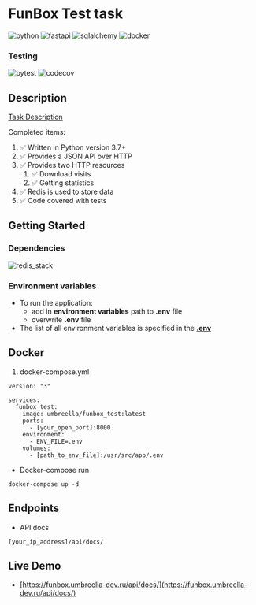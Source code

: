 # FunBox Test task

![python](https://img.shields.io/badge/python-3776AB?style=for-the-badge&logo=python&logoColor=white)
![fastapi](https://img.shields.io/badge/fastapi-009688?style=for-the-badge&logo=fastapi&logoColor=white)
![sqlalchemy](https://img.shields.io/badge/sqlalchemy-D71F00?style=for-the-badge&logo=sqlite&logoColor=white)
![docker](https://img.shields.io/badge/docker-2496ED?style=for-the-badge&logo=docker&logoColor=white)

### Testing

![pytest](https://img.shields.io/badge/pytest_asyncio-2496ED?style=for-the-badge&logo=pytest&logoColor=white)
![codecov](https://img.shields.io/codecov/c/github/Umbreella/funbox_test?style=for-the-badge&logo=codecov)

## Description

[Task Description](TaskDescription.pdf)

Completed items:

1. :white_check_mark: Written in Python version 3.7+
2. :white_check_mark: Provides a JSON API over HTTP
3. :white_check_mark: Provides two HTTP resources
    1. :white_check_mark: Download visits
    2. :white_check_mark: Getting statistics
4. :white_check_mark: Redis is used to store data
5. :white_check_mark: Code covered with tests

## Getting Started

### Dependencies

![redis_stack](https://img.shields.io/badge/redis_stack-DC382D?style=for-the-badge&logo=redis&logoColor=white)

### Environment variables

* To run the application:
    * add in **environment variables** path to **.env** file
    * overwrite **.env** file
* The list of all environment variables is specified in the **[.env](.env)**

## Docker

1. docker-compose.yml

```docker
version: "3"

services:
  funbox_test:
    image: umbreella/funbox_test:latest
    ports:
      - [your_open_port]:8000
    environment:
      - ENV_FILE=.env
    volumes:
      - [path_to_env_file]:/usr/src/app/.env
```

* Docker-compose run

```commandline
docker-compose up -d
```

## Endpoints

* API docs

```jsonpath
[your_ip_address]/api/docs/
```

## Live Demo

* [https://funbox.umbreella-dev.ru/api/docs/](https://funbox.umbreella-dev.ru/api/docs/)
